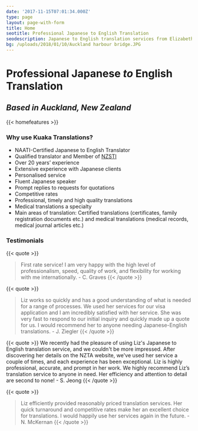 ```yaml
---
date: '2017-11-15T07:01:34.000Z'
type: page
layout: page-with-form
title: Home
seotitle: Professional Japanese to English Translation
seodescription: Japanese to English translation services from Elizabeth Sekizaki.
bg: /uploads/2018/01/10/Auckland harbour bridge.JPG
---
```


# Professional Japanese *to* English Translation

## *Based in Auckland, New Zealand*

{{< homefeatures >}}

### Why use Kuaka Translations?

* NAATI-Certified Japanese to English Translator
* Qualified translator and Member of [NZSTI](https://www.nzsti.org/)
* Over 20 years’ experience
* Extensive experience with Japanese clients
* Personalised service
* Fluent Japanese speaker
* Prompt replies to requests for quotations
* Competitive rates
* Professional, timely and high quality translations
* Medical translations a specialty
* Main areas of translation: Certified translations (certificates, family registration documents etc.) and medical translations (medical records, medical journal articles etc.)

### Testimonials

{{< quote >}}
> First rate service! I am very happy with the high level of professionalism, speed, quality of work, and flexibility for working with me internationally. - C. Graves
{{< /quote >}}

{{< quote >}}
> Liz works so quickly and has a good understanding of what is needed for a range of processes. We used her services for our visa application and I am incredibly satisfied with her service. She was very fast to respond to our initial inquiry and quickly made up a quote for us. I would recommend her to anyone needing Japanese-English translations. - J. Ziegler
{{< /quote >}}

{{< quote >}}
We recently had the pleasure of using Liz's Japanese to English translation service, and we couldn't be more impressed. After discovering her details on the NZTA website, we've used her service a couple of times, and each experience has been exceptional. Liz is highly professional, accurate, and prompt in her work. We highly recommend Liz’s translation service to anyone in need. Her efficiency and attention to detail are second to none! - S. Jeong
{{< /quote >}}

{{< quote >}}
> Liz efficiently provided reasonably priced translation services. Her quick turnaround and competitive rates make her an
> excellent choice for translations. I would happily use her services again in the future. - N. McKernan
{{< /quote >}}
